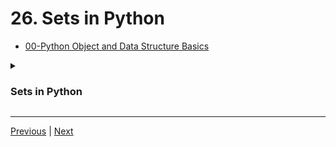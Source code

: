 #  26. Sets in Python

-   [00-Python Object and Data Structure Basics](https://docs.google.com/presentation/d/1lMiOnSVp1dbTOOLMXJXqDyUJz5-k7n-rVPgQtMj7wcA/edit#slide=id.g2586a91ea0_0_101)

<details>
  <summary><h3>Sets in Python</h3></summary>

-   [07-Sets and Booleans.ipynb](https://colab.research.google.com/drive/1S3qKlPea3HUsaYEVXZdiK3X40zGUTWlR#scrollTo=TFhBCxoaqzs3&line=1&uniqifier=1)
</details> 


---
[Previous](./25_Tuples-with-Python.md) | [Next](.)
